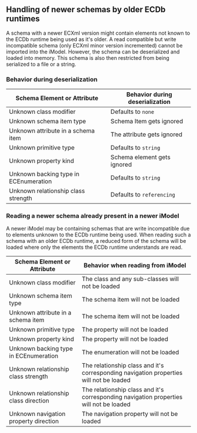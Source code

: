 ## Handling of newer schemas by older ECDb runtimes

A schema with a newer ECXml version might contain elements not known to the ECDb runtime being used as it's older.
A read compatible but write incompatible schema (only ECXml minor version incremented) cannot be imported into the iModel.
However, the schema can be deserialized and loaded into memory.
This schema is also then restricted from being serialized to a file or a string.

### Behavior during deserialization

| Schema Element or Attribute | Behavior during deserialization |
| - | - |
| Unknown class modifier | Defaults to `none` |
| Unknown schema item type | Schema Item gets ignored |
| Unknown attribute in a schema item | The attribute gets ignored |
| Unknown primitive type | Defaults to `string` |
| Unknown property kind | Schema element gets ignored |
| Unknown backing type in ECEnumeration | Defaults to `string` |
| Unknown relationship class strength | Defaults to `referencing` |


### Reading a newer schema already present in a newer iModel

A newer iModel may be containing schemas that are write incompatible due to elements unknown to the ECDb runtime being used.
When reading such a schema with an older ECDb runtime, a reduced form of the schema will be loaded where only the elements the ECDb runtime understands are read.

| Schema Element or Attribute | Behavior when reading from iModel |
| - | - |
| Unknown class modifier | The class and any sub-classes will not be loaded |
| Unknown schema item type | The schema item will not be loaded |
| Unknown attribute in a schema item | The schema item will not be loaded  |
| Unknown primitive type | The property will not be loaded |
| Unknown property kind | The property will not be loaded |
| Unknown backing type in ECEnumeration | The enumeration will not be loaded |
| Unknown relationship class strength | The relationship class and it's corresponding navigation properties will not be loaded |
| Unknown relationship class direction | The relationship class and it's corresponding navigation properties will not be loaded |
| Unknown navigation property direction | The navigation property will not be loaded |